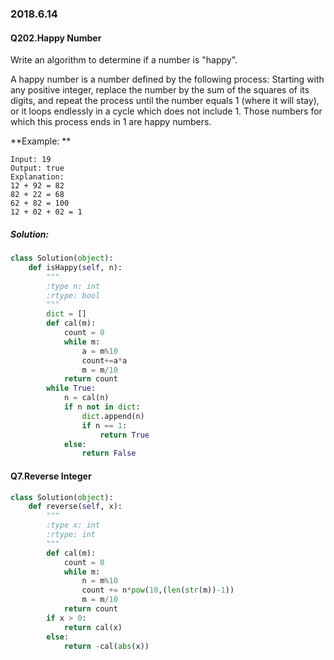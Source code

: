 ### 2018.6.14

#### Q202.Happy Number

Write an algorithm to determine if a number is "happy".

A happy number is a number defined by the following process: Starting with any positive integer, replace the number by the sum of the squares of its digits, and repeat the process until the number equals 1 (where it will stay), or it loops endlessly in a cycle which does not include 1. Those numbers for which this process ends in 1 are happy numbers.

**Example: **

```
Input: 19
Output: true
Explanation: 
12 + 92 = 82
82 + 22 = 68
62 + 82 = 100
12 + 02 + 02 = 1
```

##### Solution:

```python
class Solution(object):
    def isHappy(self, n):
        """
        :type n: int
        :rtype: bool
        """
        dict = []
        def cal(m):
            count = 0
            while m:
                a = m%10
                count+=a*a
                m = m/10
            return count
        while True:
            n = cal(n)
            if n not in dict:
                dict.append(n)
                if n == 1:
                    return True
            else:
                return False
```
#### Q7.Reverse Integer

```python
class Solution(object):
    def reverse(self, x):
        """
        :type x: int
        :rtype: int
        """
        def cal(m):
            count = 0
            while m:
                n = m%10
                count += n*pow(10,(len(str(m))-1))
                m = m/10
            return count
        if x > 0:
            return cal(x)
        else:
            return -cal(abs(x))
```



